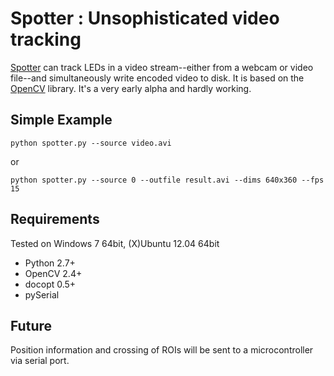 Spotter : Unsophisticated video tracking
========================================

[Spotter](http://wonkoderverstaendige.github.com/Spotter) can track LEDs in a video stream--either from a webcam or video file--and simultaneously write encoded video to disk. It is based on the [OpenCV](http://opencv.org/) library. It's a very early alpha and hardly working.


Simple Example
--------------

    python spotter.py --source video.avi

or

    python spotter.py --source 0 --outfile result.avi --dims 640x360 --fps 15

Requirements
------------

Tested on Windows 7 64bit, (X)Ubuntu 12.04 64bit

- Python 2.7+
- OpenCV 2.4+
- docopt 0.5+
- pySerial

Future
------

Position information and crossing of ROIs will be sent to a microcontroller via serial port.
